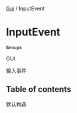 [Gui](../groups/Gui.Gui.md) / InputEvent

# InputEvent <Badge type="tip" text="Class" /> <Score text="InputEvent" />

**`Groups`**

GUI

输入事件

## Table of contents

默认构造
